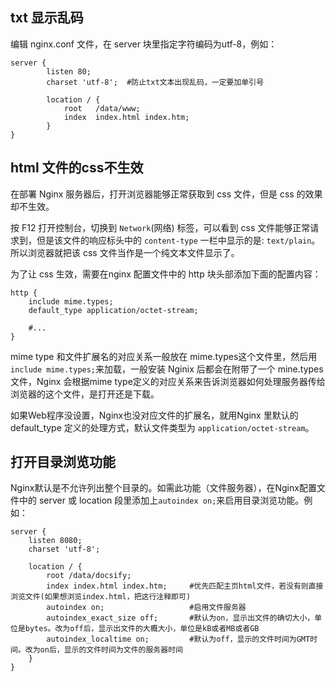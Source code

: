 ## txt 显示乱码

编辑 nginx.conf 文件，在 server 块里指定字符编码为utf-8，例如：
```
server {
        listen 80;
        charset 'utf-8';  #防止txt文本出现乱码，一定要加单引号

        location / {
            root   /data/www;
            index  index.html index.htm;
        }
}
```

## html 文件的css不生效
在部署 Nginx 服务器后，打开浏览器能够正常获取到 css 文件，但是 css 的效果却不生效。

按 F12 打开控制台，切换到 `Network`(网络) 标签，可以看到 css 文件能够正常请求到，但是该文件的响应标头中的 `content-type` 一栏中显示的是: `text/plain`。所以浏览器就把该 css 文件当作是一个纯文本文件显示了。

为了让 css 生效，需要在nginx 配置文件中的 http 块头部添加下面的配置内容：
```
http {
    include mime.types;
    default_type application/octet-stream;

    #...
}
```

mime type 和文件扩展名的对应关系一般放在 mime.types这个文件里，然后用 `include mime.types;`来加载，一般安装 Nginix 后都会在附带了一个 mine.types 文件，Nginx 会根据mime type定义的对应关系来告诉浏览器如何处理服务器传给浏览器的这个文件，是打开还是下载。

如果Web程序没设置，Nginx也没对应文件的扩展名，就用Nginx 里默认的 default_type 定义的处理方式，默认文件类型为 `application/octet-stream`。

## 打开目录浏览功能

Nginx默认是不允许列出整个目录的。如需此功能（文件服务器），在Nginx配置文件中的 server 或 location 段里添加上`autoindex on;`来启用目录浏览功能。例如：
```
server {
    listen 8080;
    charset 'utf-8';

    location / {
        root /data/docsify;
        index index.html index.htm;     #优先匹配主页html文件，若没有则直接浏览文件(如果想浏览index.html，把这行注释即可)
        autoindex on;                   #启用文件服务器
        autoindex_exact_size off;       #默认为on，显示出文件的确切大小，单位是bytes。改为off后，显示出文件的大概大小，单位是kB或者MB或者GB
        autoindex_localtime on;         #默认为off，显示的文件时间为GMT时间。改为on后，显示的文件时间为文件的服务器时间
    }
}
```